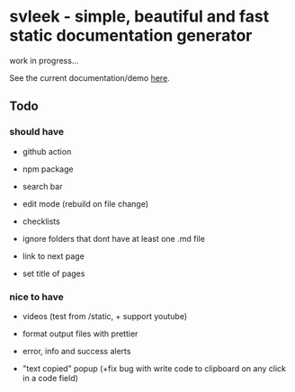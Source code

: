 # svleek - simple, beautiful and fast static documentation generator

work in progress...

See the current documentation/demo [here](https://flo-bit.github.io/svleek/).

## Todo

### should have

- github action

- npm package

- search bar

- edit mode (rebuild on file change)

- checklists

- ignore folders that dont have at least one .md file

- link to next page

- set title of pages

### nice to have

- videos (test from /static, + support youtube)

- format output files with prettier

- error, info and success alerts

- "text copied" popup (+fix bug with write code to clipboard on any click in a code field)
